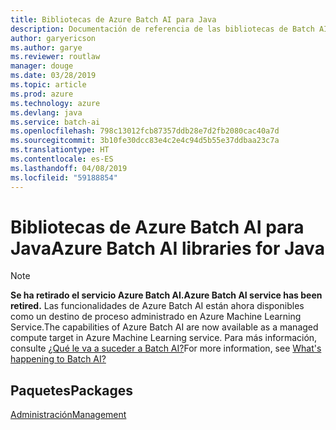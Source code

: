 ```yaml
---
title: Bibliotecas de Azure Batch AI para Java
description: Documentación de referencia de las bibliotecas de Batch AI para Java
author: garyericson
ms.author: garye
ms.reviewer: routlaw
manager: douge
ms.date: 03/28/2019
ms.topic: article
ms.prod: azure
ms.technology: azure
ms.devlang: java
ms.service: batch-ai
ms.openlocfilehash: 798c13012fcb87357ddb28e7d2fb2080cac40a7d
ms.sourcegitcommit: 3b10fe30dcc83e4c2e4c94d5b55e37ddbaa23c7a
ms.translationtype: HT
ms.contentlocale: es-ES
ms.lasthandoff: 04/08/2019
ms.locfileid: "59188854"
---
```

# <a name="azure-batch-ai-libraries-for-java"></a><span data-ttu-id="0ba65-103">Bibliotecas de Azure Batch AI para Java</span><span class="sxs-lookup"><span data-stu-id="0ba65-103">Azure Batch AI libraries for Java</span></span>

>[!Note]
><span data-ttu-id="0ba65-104">**Se ha retirado el servicio Azure Batch AI.**</span><span class="sxs-lookup"><span data-stu-id="0ba65-104">**Azure Batch AI service has been retired.**</span></span> <span data-ttu-id="0ba65-105">Las funcionalidades de Azure Batch AI están ahora disponibles como un destino de proceso administrado en Azure Machine Learning Service.</span><span class="sxs-lookup"><span data-stu-id="0ba65-105">The capabilities of Azure Batch AI are now available as a managed compute target in Azure Machine Learning service.</span></span> <span data-ttu-id="0ba65-106">Para más información, consulte [¿Qué le va a suceder a Batch AI?](https://aka.ms/batchai-retirement)</span><span class="sxs-lookup"><span data-stu-id="0ba65-106">For more information, see [What's happening to Batch AI?](https://aka.ms/batchai-retirement)</span></span>

## <a name="packages"></a><span data-ttu-id="0ba65-107">Paquetes</span><span class="sxs-lookup"><span data-stu-id="0ba65-107">Packages</span></span>

[<span data-ttu-id="0ba65-108">Administración</span><span class="sxs-lookup"><span data-stu-id="0ba65-108">Management</span></span>](/java/api/overview/azure/batchai/management)